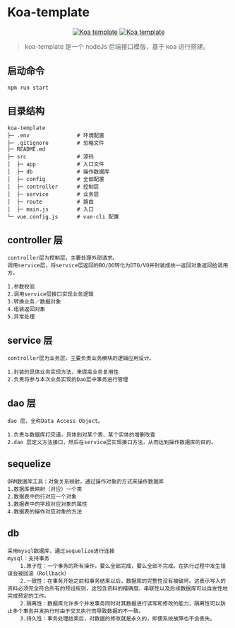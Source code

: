 # Koa-template

<p align="center">
  <a href="https://github.com/hljinjiang/koa-template"><img src="https://img.shields.io/badge/jinjiang-koa-green.svg" alt="Koa template"></a>
  <a href="https://github.com//koa-template"><img src="https://img.shields.io/badge/license-MIT-green.svg" alt="Koa template"></a>
</p>

> koa-template 是一个 nodeJs 后端接口模版，基于 koa 进行搭建。

## 启动命令

```
npm run start
```

## 目录结构

```
koa-template
├─ .env               # 环境配置
├─ .gitignore         # 忽略文件
├─ README.md
├─ src                # 源码
│  ├─ app             # 入口文件
│  ├─ db              # 操作数据库
│  ├─ config          # 全部配置
│  ├─ controller      # 控制层
│  ├─ service         # 业务层
│  ├─ route           # 路由
│  ├─ main.js         # 入口
└─ vue.config.js      # vue-cli 配置
```

## controller 层

```
controller层为控制层，主要处理外部请求。
调用service层，将service层返回的BO/DO转化为DTO/VO并封装成统一返回对象返回给调用方。

1.参数校验
2.调用service层接口实现业务逻辑
3.转换业务／数据对象
4.组装返回对象
5.异常处理
```

## service 层

```
controller层为业务层，主要负责业务模块的逻辑应用设计。

1.封装的具体业务实现方法，来提高业务复用性
2.负责将参与本次业务实现的Dao层中事务进行管理
```

## dao 层

```
dao 层，全称Data Access Object。

1.负责与数据库打交道，具体到对某个表、某个实体的增删改查
2.dao 层定义方法接口，然后在service层实现接口方法，从而达到操作数据库的目的。
```

## sequelize

```
ORM数据库工具：对象关系映射，通过操作对象的方式来操作数据库
1.数据库表映射（对应）一个类
2.数据表中的行对应一个对象
3.数据表中的字段对应对象的属性
4.数据表的操作对应对象的方法
```

## db

```
采用mysql数据库，通过sequelize进行连接
mysql：支持事务
    1.原子性：一个事务的所有操作，要么全部完成，要么全部不完成。在执行过程中发生错误会被回滚（Rollback）
    2.一致性：在事务开始之前和事务结束以后，数据库的完整性没有被破坏。这表示写入的资料必须完全符合所有的预设规则，这包含资料的精确度、串联性以及后续数据库可以自发性地完成预定的工作。
    2.隔离性：数据库允许多个并发事务同时对其数据进行读写和修改的能力，隔离性可以防止多个事务并发执行时由于交叉执行而导致数据的不一致。
    3.持久性：事务处理结束后，对数据的修改就是永久的，即便系统故障也不会丢失。
```
